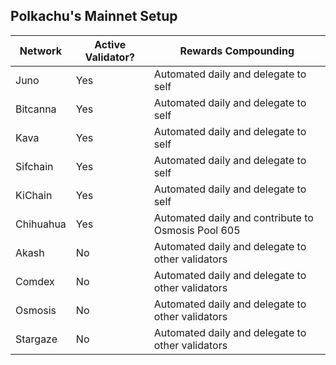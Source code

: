 ## Polkachu's Mainnet Setup

| Network   | Active Validator? | Rewards Compounding                                |
| --------- | ----------------- | -------------------------------------------------- |
| Juno      | Yes               | Automated daily and delegate to self               |
| Bitcanna  | Yes               | Automated daily and delegate to self               |
| Kava      | Yes               | Automated daily and delegate to self               |
| Sifchain  | Yes               | Automated daily and delegate to self               |
| KiChain   | Yes               | Automated daily and delegate to self               |
| Chihuahua | Yes               | Automated daily and contribute to Osmosis Pool 605 |
| Akash     | No                | Automated daily and delegate to other validators   |
| Comdex    | No                | Automated daily and delegate to other validators   |
| Osmosis   | No                | Automated daily and delegate to other validators   |
| Stargaze  | No                | Automated daily and delegate to other validators   |
